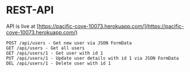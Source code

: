 # REST-API
   API is live at [https://pacific-cove-10073.herokuapp.com/](https://pacific-cove-10073.herokuapp.com/)
   
    POST /api/users - Get new user via JSON FormData
    GET /api/users - Get all users
    GET /api/users/1 - Get user with id 1
    PUT /api/users/1 - Update user details with id 1 via JSON FormData
    DEL /api/users/1 - Delete user with id 1
